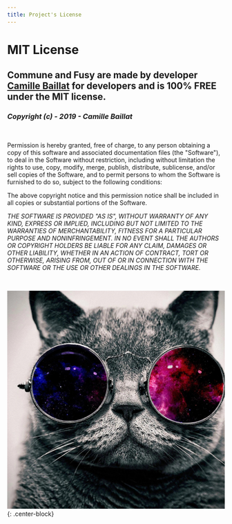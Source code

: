 ```yaml
---
title: Project's License
---
```


<div class="text-center">
  
# MIT License

## Commune and Fusy are made by developer [Camille Baillat](https://github.com/CamilleBC/) for developers and is 100% **FREE** under the MIT license.

### *Copyright (c) - 2019 - Camille Baillat*

<br/>

Permission is hereby granted, free of charge, to any person obtaining a copy
of this software and associated documentation files (the "Software"), to deal
in the Software without restriction, including without limitation the rights
to use, copy, modify, merge, publish, distribute, sublicense, and/or sell
copies of the Software, and to permit persons to whom the Software is
furnished to do so, subject to the following conditions:

The above copyright notice and this permission notice shall be included in all
copies or substantial portions of the Software.

*THE SOFTWARE IS PROVIDED "AS IS", WITHOUT WARRANTY OF ANY KIND, EXPRESS OR
IMPLIED, INCLUDING BUT NOT LIMITED TO THE WARRANTIES OF MERCHANTABILITY,
FITNESS FOR A PARTICULAR PURPOSE AND NONINFRINGEMENT. IN NO EVENT SHALL THE
AUTHORS OR COPYRIGHT HOLDERS BE LIABLE FOR ANY CLAIM, DAMAGES OR OTHER
LIABILITY, WHETHER IN AN ACTION OF CONTRACT, TORT OR OTHERWISE, ARISING FROM,
OUT OF OR IN CONNECTION WITH THE SOFTWARE OR THE USE OR OTHER DEALINGS IN THE
SOFTWARE.*

</div>

<br/>

<div class="author-profile text-center">

[![](assets/images/author.jpg)](https://github.com/CamilleBC/){: .center-block}

</div>